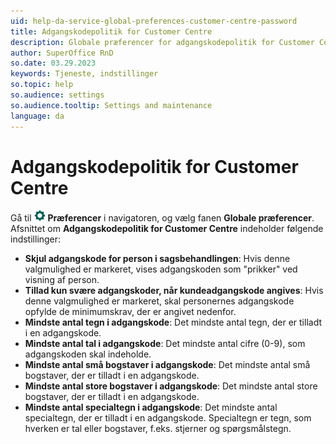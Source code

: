 ```yaml
---
uid: help-da-service-global-preferences-customer-centre-password
title: Adgangskodepolitik for Customer Centre
description: Globale præferencer for adgangskodepolitik for Customer Centre
author: SuperOffice RnD
so.date: 03.29.2023
keywords: Tjeneste, indstillinger
so.topic: help
so.audience: settings
so.audience.tooltip: Settings and maintenance
language: da
---
```


# Adgangskodepolitik for Customer Centre

Gå til ![icon][img1] **Præferencer** i navigatoren, og vælg fanen **Globale præferencer**. Afsnittet om **Adgangskodepolitik for Customer Centre** indeholder følgende indstillinger:

* **Skjul adgangskode for person i sagsbehandlingen**: Hvis denne valgmulighed er markeret, vises adgangskoden som "prikker" ved visning af person.
* **Tillad kun svære adgangskoder, når kundeadgangskode angives**: Hvis denne valgmulighed er markeret, skal personernes adgangskode opfylde de minimumskrav, der er angivet nedenfor.
* **Mindste antal tegn i adgangskode**: Det mindste antal tegn, der er tilladt i en adgangskode.
* **Mindste antal tal i adgangskode**: Det mindste antal cifre (0-9), som adgangskoden skal indeholde.
* **Mindste antal små bogstaver i adgangskode**: Det mindste antal små bogstaver, der er tilladt i en adgangskode.
* **Mindste antal store bogstaver i adgangskode**: Det mindste antal store bogstaver, der er tilladt i en adgangskode.
* **Mindste antal specialtegn i adgangskode**: Det mindste antal specialtegn, der er tilladt i en adgangskode. Specialtegn er tegn, som hverken er tal eller bogstaver, f.eks. stjerner og spørgsmålstegn.

<!-- Referenced links -->

<!-- Referenced images -->
[img1]: ../../../../../../common/icons/nav-admin-preferences-active.png
